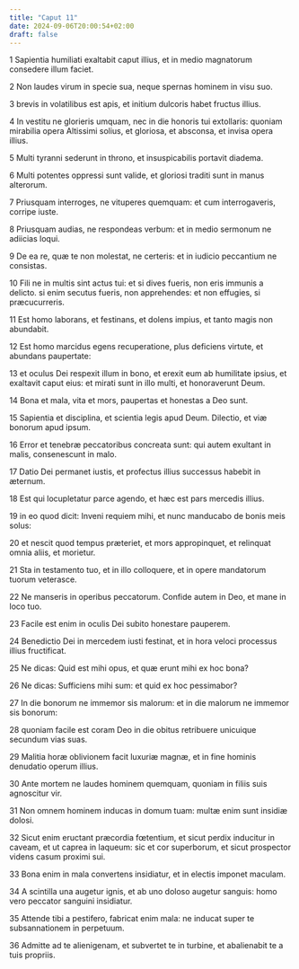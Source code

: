```yaml
---
title: "Caput 11"
date: 2024-09-06T20:00:54+02:00
draft: false
---
```



1 Sapientia humiliati exaltabit caput illius, et in medio magnatorum consedere illum faciet.

2 Non laudes virum in specie sua, neque spernas hominem in visu suo.

3 brevis in volatilibus est apis, et initium dulcoris habet fructus illius.

4 In vestitu ne glorieris umquam, nec in die honoris tui extollaris: quoniam mirabilia opera Altissimi solius, et gloriosa, et absconsa, et invisa opera illius.

5 Multi tyranni sederunt in throno, et insuspicabilis portavit diadema.

6 Multi potentes oppressi sunt valide, et gloriosi traditi sunt in manus alterorum.

7 Priusquam interroges, ne vituperes quemquam: et cum interrogaveris, corripe iuste.

8 Priusquam audias, ne respondeas verbum: et in medio sermonum ne adiicias loqui.

9 De ea re, quæ te non molestat, ne certeris: et in iudicio peccantium ne consistas.

10 Fili ne in multis sint actus tui: et si dives fueris, non eris immunis a delicto. si enim secutus fueris, non apprehendes: et non effugies, si præcucurreris.

11 Est homo laborans, et festinans, et dolens impius, et tanto magis non abundabit.

12 Est homo marcidus egens recuperatione, plus deficiens virtute, et abundans paupertate:

13 et oculus Dei respexit illum in bono, et erexit eum ab humilitate ipsius, et exaltavit caput eius: et mirati sunt in illo multi, et honoraverunt Deum.

14 Bona et mala, vita et mors, paupertas et honestas a Deo sunt.

15 Sapientia et disciplina, et scientia legis apud Deum. Dilectio, et viæ bonorum apud ipsum.

16 Error et tenebræ peccatoribus concreata sunt: qui autem exultant in malis, consenescunt in malo.

17 Datio Dei permanet iustis, et profectus illius successus habebit in æternum.

18 Est qui locupletatur parce agendo, et hæc est pars mercedis illius.

19 in eo quod dicit: Inveni requiem mihi, et nunc manducabo de bonis meis solus:

20 et nescit quod tempus præteriet, et mors appropinquet, et relinquat omnia aliis, et morietur.

21 Sta in testamento tuo, et in illo colloquere, et in opere mandatorum tuorum veterasce.

22 Ne manseris in operibus peccatorum. Confide autem in Deo, et mane in loco tuo.

23 Facile est enim in oculis Dei subito honestare pauperem.

24 Benedictio Dei in mercedem iusti festinat, et in hora veloci processus illius fructificat.

25 Ne dicas: Quid est mihi opus, et quæ erunt mihi ex hoc bona?

26 Ne dicas: Sufficiens mihi sum: et quid ex hoc pessimabor?

27 In die bonorum ne immemor sis malorum: et in die malorum ne immemor sis bonorum:

28 quoniam facile est coram Deo in die obitus retribuere unicuique secundum vias suas.

29 Malitia horæ oblivionem facit luxuriæ magnæ, et in fine hominis denudatio operum illius.

30 Ante mortem ne laudes hominem quemquam, quoniam in filiis suis agnoscitur vir.

31 Non omnem hominem inducas in domum tuam: multæ enim sunt insidiæ dolosi.

32 Sicut enim eructant præcordia fœtentium, et sicut perdix inducitur in caveam, et ut caprea in laqueum: sic et cor superborum, et sicut prospector videns casum proximi sui.

33 Bona enim in mala convertens insidiatur, et in electis imponet maculam.

34 A scintilla una augetur ignis, et ab uno doloso augetur sanguis: homo vero peccator sanguini insidiatur.

35 Attende tibi a pestifero, fabricat enim mala: ne inducat super te subsannationem in perpetuum.

36 Admitte ad te alienigenam, et subvertet te in turbine, et abalienabit te a tuis propriis.

